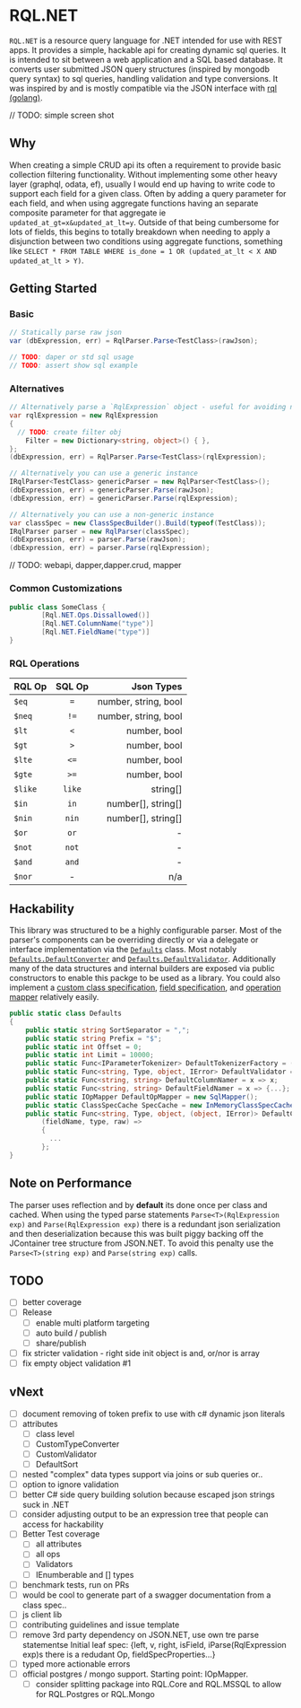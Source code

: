 # RQL.NET

`RQL.NET` is a resource query language for .NET intended for use with REST apps. It provides a simple, hackable api for creating dynamic sql queries. It is intended to sit between a web application and a SQL based database. It converts user submitted JSON query structures (inspired by mongodb query syntax) to sql queries, handling validation and type conversions. It was inspired by and is mostly compatible via the JSON interface with [rql (golang)](https://github.com/a8m/rql).

// TODO: simple screen shot

## Why

When creating a simple CRUD api its often a requirement to provide basic collection filtering functionality. Without implementing some other heavy layer (graphql, odata, ef), usually I would end up having to write code to support each field for a given class. Often by adding a query parameter for each field, and when using aggregate functions having an separate composite parameter for that aggregate ie `updated_at_gt=x&updated_at_lt=y`. Outside of that being cumbersome for lots of fields, this begins to totally breakdown when needing to apply a disjunction between two conditions using aggregate functions, something like `SELECT * FROM TABLE WHERE is_done = 1 OR (updated_at_lt < X AND updated_at_lt > Y)`.

## Getting Started

### Basic

```c#
// Statically parse raw json
var (dbExpression, err) = RqlParser.Parse<TestClass>(rawJson);

// TODO: daper or std sql usage
// TODO: assert show sql example
```

### Alternatives

```c#
// Alternatively parse a `RqlExpression` object - useful for avoiding nasty C# json string literals
var rqlExpression = new RqlExpression
{
  // TODO: create filter obj
    Filter = new Dictionary<string, object>() { },
};
(dbExpression, err) = RqlParser.Parse<TestClass>(rqlExpression);

// Alternatively you can use a generic instance
IRqlParser<TestClass> genericParser = new RqlParser<TestClass>();
(dbExpression, err) = genericParser.Parse(rawJson);
(dbExpression, err) = genericParser.Parse(rqlExpression);

// Alternatively you can use a non-generic instance
var classSpec = new ClassSpecBuilder().Build(typeof(TestClass));
IRqlParser parser = new RqlParser(classSpec);
(dbExpression, err) = parser.Parse(rawJson);
(dbExpression, err) = parser.Parse(rqlExpression);
```

// TODO: webapi, dapper,dapper.crud, mapper

### Common Customizations

```c#
public class SomeClass {
        [Rql.NET.Ops.Dissallowed()]
        [Rql.NET.ColumnName("type")]
        [Rql.NET.FieldName("type")]
}

```

### RQL Operations

  | RQL Op  | SQL Op |           Json Types |
  | :------ | :----: | -------------------: |
  | `$eq`   |  `=`   | number, string, bool |
  | `$neq`  |  `!=`  | number, string, bool |
  | `$lt`   |  `<`   |         number, bool |
  | `$gt`   |  `>`   |         number, bool |
  | `$lte`  |  `<=`  |         number, bool |
  | `$gte`  |  `>=`  |         number, bool |
  | `$like` | `like` |             string[] |
  | `$in`   |  `in`  |   number[], string[] |
  | `$nin`  | `nin`  |   number[], string[] |
  | `$or`   |  `or`  |                    - |
  | `$not`  | `not`  |                    - |
  | `$and`  | `and`  |                    - |
  | `$nor`  |   -    |                  n/a |

## Hackability

This library was structured to be a highly configurable parser. Most of the parser's components can be overriding directly or via a delegate or interface implementation via the [`Defaults`](Rql.NET/Defaults.cs) class. Most notably [`Defaults.DefaultConverter`](Rql.NET/Defaults.cs) and [`Defaults.DefaultValidator`](Rql.NET/DefaultTypeValidator.cs). Additionally many of the data structures and internal builders are exposed via public constructors to enable this packge to be used as a library. You could also implement a [custom class specification](Rql.NET/ClassSpecBuilder.cs), [field specification](Rql.NET/ClassSpecBuilder.cs), and [operation mapper](Rql.NET/IOpMapper.cs) relatively easily.

```c#
public static class Defaults
{
    public static string SortSeparator = ",";
    public static string Prefix = "$";
    public static int Offset = 0;
    public static int Limit = 10000;
    public static Func<IParameterTokenizer> DefaultTokenizerFactory = () => new NamedTokenizer();
    public static Func<string, Type, object, IError> DefaultValidator = DefaultTypeValidator.Validate;
    public static Func<string, string> DefaultColumnNamer = x => x;
    public static Func<string, string> DefaultFieldNamer = x => {...};
    public static IOpMapper DefaultOpMapper = new SqlMapper();
    public static ClassSpecCache SpecCache = new InMemoryClassSpecCache();
    public static Func<string, Type, object, (object, IError)> DefaultConverter =
        (fieldName, type, raw) =>
        {
          ...
        };
}
```

## Note on Performance

The parser uses reflection and by **default** its done once per class and cached. When using the typed parse statements `Parse<T>(RqlExpression exp)` and `Parse(RqlExpression exp)` there is a redundant json serialization and then deserialization because this was built piggy backing off the JContainer tree structure from JSON.NET. To avoid this penalty use the `Parse<T>(string exp)` and `Parse(string exp)` calls.

## TODO

- [ ] better coverage
- [ ] Release
  - [ ] enable multi platform targeting
  - [ ] auto build / publish
  - [ ] share/publish
- [ ] fix stricter validation - right side init object is and, or/nor is array
- [ ] fix empty object validation #1

## vNext

- [ ] document removing of token prefix to use with c# dynamic json literals
- [ ] attributes
  - [ ] class level
  - [ ] CustomTypeConverter
  - [ ] CustomValidator
  - [ ] DefaultSort
- [ ] nested "complex" data types support via joins or sub queries or..
- [ ] option to ignore validation
- [ ] better C# side query building solution because escaped json strings suck in .NET
- [ ] consider adjusting output to be an expression tree that people can access for hackability
- [ ] Better Test coverage
  - [ ] all attributes
  - [ ] all ops
  - [ ] Validators
  - [ ] IEnumberable and [] types
- [ ] benchmark tests, run on PRs
- [ ] would be cool to generate part of a swagger documentation from a class spec..
- [ ] js client lib
- [ ] contributing guidelines and issue template
- [ ] remove 3rd party dependency on JSON.NET, use own tre parse statementse  Initial leaf spec: {left, v, right, isField, iParse(RqlExpression exp)s there is a redudant Op, fieldSpecProperties...}
- [ ] typed more actionable errors
- [ ] official postgres / mongo support. Starting point: IOpMapper.
  - [ ] consider splitting package into RQL.Core and RQL.MSSQL to allow for RQL.Postgres or RQL.Mongo
